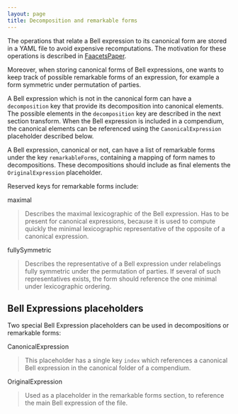 ```yaml
---
layout: page
title: Decomposition and remarkable forms
---
```


The operations that relate a Bell expression to its canonical form are
stored in a YAML file to avoid expensive recomputations. The motivation
for these operations is described in
[FaacetsPaper](http://www.arxiv.org).

Moreover, when storing canonical forms of Bell expressions, one wants to
keep track of possible remarkable forms of an expression, for example a
form symmetric under permutation of parties.

A Bell expression which is not in the canonical form can have a
`decomposition` key that provide its decomposition into canonical
elements. The possible elements in the `decomposition` key are described
in the next section transform. When the Bell expression is included in a
compendium, the canonical elements can be referenced using the
`CanonicalExpression` placeholder described below.

A Bell expression, canonical or not, can have a list of remarkable forms
under the key `remarkableForms`, containing a mapping of form names to
decompositions. These decompositions should include as final elements
the `OriginalExpression` placeholder.

Reserved keys for remarkable forms include:

maximal

> Describes the maximal lexicographic of the Bell expression. Has to be
> present for canonical expressions, because it is used to compute
> quickly the minimal lexicographic representative of the opposite of a
> canonical expression.

fullySymmetric

> Describes the representative of a Bell expression under relabelings
> fully symmetric under the permutation of parties. If several of such
> representatives exists, the form should reference the one minimal
> under lexicographic ordering.

Bell Expressions placeholders
-----------------------------

Two special Bell Expression placeholders can be used in decompositions
or remarkable forms:

CanonicalExpression

> This placeholder has a single key `index` which references a canonical
> Bell expression in the canonical folder of a compendium.

OriginalExpression

> Used as a placeholder in the remarkable forms section, to reference
> the main Bell expression of the file.
